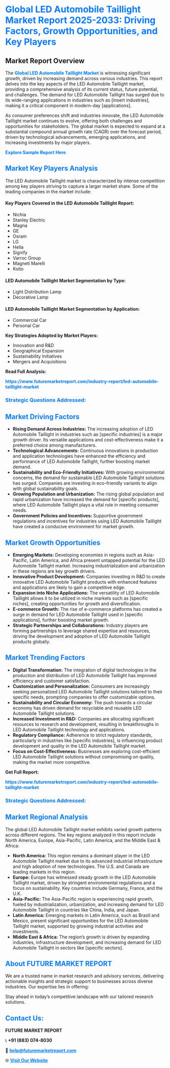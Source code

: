 <h1 style="color: #007BFF;">Global LED Automobile Taillight Market Report 2025-2033: Driving Factors, Growth Opportunities, and Key Players</h1>

<section id="overview">
<h2>Market Report Overview</h2>
<p>The <a href="https://www.futuremarketreport.com/industry-report/led-automobile-taillight-market" style="color: #007BFF; text-decoration: none;"><strong>Global LED Automobile Taillight Market</strong></a> is witnessing significant growth, driven by increasing demand across various industries. This report delves into the key aspects of the LED Automobile Taillight market, providing a comprehensive analysis of its current status, future potential, and challenges. The demand for LED Automobile Taillight has surged due to its wide-ranging applications in industries such as [insert industries], making it a critical component in modern-day [applications].</p>
<p>As consumer preferences shift and industries innovate, the LED Automobile Taillight market continues to evolve, offering both challenges and opportunities for stakeholders. The global market is expected to expand at a substantial compound annual growth rate (CAGR) over the forecast period, driven by technological advancements, emerging applications, and increasing investments by major players.</p>
</section>

<section id="overview">
<p><a href="https://www.futuremarketreport.com/request-sample/reportId=115588" style="color: #007BFF; text-decoration: none;"><strong>Explore Sample Report Here</strong></a></p>
</section>

<section id="key-players">
<h2 style="color: #007BFF;">Market Key Players Analysis</h2>
<p>The LED Automobile Taillight market is characterized by intense competition among key players striving to capture a larger market share. Some of the leading companies in the market include:</p>
<h4>Key Players Covered in the LED Automobile Taillight Report:</h4>
<ul><li>Nichia</li><li>Stanley Electric</li><li>Magna</li><li>GE</li><li>Osram</li><li>LG</li><li>Hella</li><li>Signify</li><li>Varroc Group</li><li>Magneti Marelli</li><li>Koito</li></ul>
<h4>LED Automobile Taillight Market Segmentation by Type:</h4>
<ul><li>Light Distribution Lamp</li><li>Decorative Lamp</li></ul>

<h4>LED Automobile Taillight Market Segmentation by Application:</h4>
<ul><li>Commercial Car</li><li>Personal Car</li></ul>
<p><strong>Key Strategies Adopted by Market Players:</strong></p>
<ul>
<li>Innovation and R&D</li>
<li>Geographical Expansion</li>
<li>Sustainability Initiatives</li>
<li>Mergers and Acquisitions</li>
</ul>
</section>

<section>
<p><strong>Read Full Analysis: </strong></p><a href="https://www.futuremarketreport.com/industry-report/led-automobile-taillight-market" style="color: #007BFF; text-decoration: none;"><strong>https://www.futuremarketreport.com/industry-report/led-automobile-taillight-market</strong></a>
<h3 style="color: #007BFF;">Strategic Questions Addressed:</h3>
</section>

<section id="driving-factors">
<h2 style="color: #007BFF;">Market Driving Factors</h2>
<ul>
<li><strong>Rising Demand Across Industries:</strong> The increasing adoption of LED Automobile Taillight in industries such as [specific industries] is a major growth driver. Its versatile applications and cost-effectiveness make it a preferred choice among manufacturers.</li>
<li><strong>Technological Advancements:</strong> Continuous innovations in production and application technologies have enhanced the efficiency and performance of LED Automobile Taillight, further boosting market demand.</li>
<li><strong>Sustainability and Eco-Friendly Initiatives:</strong> With growing environmental concerns, the demand for sustainable LED Automobile Taillight solutions has surged. Companies are investing in eco-friendly variants to align with global sustainability goals.</li>
<li><strong>Growing Population and Urbanization:</strong> The rising global population and rapid urbanization have increased the demand for [specific products], where LED Automobile Taillight plays a vital role in meeting consumer needs.</li>
<li><strong>Government Policies and Incentives:</strong> Supportive government regulations and incentives for industries using LED Automobile Taillight have created a conducive environment for market growth.</li>
</ul>
</section>

<section id="growth-opportunities">
<h2 style="color: #007BFF;">Market Growth Opportunities</h2>
<ul>
<li><strong>Emerging Markets:</strong> Developing economies in regions such as Asia-Pacific, Latin America, and Africa present untapped potential for the LED Automobile Taillight market. Increasing industrialization and urbanization in these regions are key growth drivers.</li>
<li><strong>Innovative Product Development:</strong> Companies investing in R&D to create innovative LED Automobile Taillight products with enhanced features and applications are likely to gain a competitive edge.</li>
<li><strong>Expansion into Niche Applications:</strong> The versatility of LED Automobile Taillight allows it to be utilized in niche markets such as [specific niches], creating opportunities for growth and diversification.</li>
<li><strong>E-commerce Growth:</strong> The rise of e-commerce platforms has created a surge in demand for LED Automobile Taillight used in [specific applications], further boosting market growth.</li>
<li><strong>Strategic Partnerships and Collaborations:</strong> Industry players are forming partnerships to leverage shared expertise and resources, driving the development and adoption of LED Automobile Taillight products globally.</li>
</ul>
</section>

<section id="trending-factors">
<h2 style="color: #007BFF;">Market Trending Factors</h2>
<ul>
<li><strong>Digital Transformation:</strong> The integration of digital technologies in the production and distribution of LED Automobile Taillight has improved efficiency and customer satisfaction.</li>
<li><strong>Customization and Personalization:</strong> Consumers are increasingly seeking personalized LED Automobile Taillight solutions tailored to their specific needs, prompting companies to offer customizable options.</li>
<li><strong>Sustainability and Circular Economy:</strong> The push towards a circular economy has driven demand for recyclable and reusable LED Automobile Taillight solutions.</li>
<li><strong>Increased Investment in R&D:</strong> Companies are allocating significant resources to research and development, resulting in breakthroughs in LED Automobile Taillight technology and applications.</li>
<li><strong>Regulatory Compliance:</strong> Adherence to strict regulatory standards, particularly in industries like [specific industries], is influencing product development and quality in the LED Automobile Taillight market.</li>
<li><strong>Focus on Cost-Effectiveness:</strong> Businesses are exploring cost-efficient LED Automobile Taillight solutions without compromising on quality, making the market more competitive.</li>
</ul>
</section>

<section>
<p><strong>Get Full Report: </strong></p><a href="https://www.futuremarketreport.com/industry-report/led-automobile-taillight-market" style="color: #007BFF; text-decoration: none;"><strong>https://www.futuremarketreport.com/industry-report/led-automobile-taillight-market</strong></a>
<h3 style="color: #007BFF;">Strategic Questions Addressed:</h3>
</section>


<section id="regional-analysis">
<h2 style="color: #007BFF;">Market Regional Analysis</h2>
<p>The global LED Automobile Taillight market exhibits varied growth patterns across different regions. The key regions analyzed in this report include North America, Europe, Asia-Pacific, Latin America, and the Middle East & Africa:</p>
<ul>
<li><strong>North America:</strong> This region remains a dominant player in the LED Automobile Taillight market due to its advanced industrial infrastructure and high adoption of new technologies. The U.S. and Canada are leading markets in this region.</li>
<li><strong>Europe:</strong> Europe has witnessed steady growth in the LED Automobile Taillight market, driven by stringent environmental regulations and a focus on sustainability. Key countries include Germany, France, and the U.K.</li>
<li><strong>Asia-Pacific:</strong> The Asia-Pacific region is experiencing rapid growth, fueled by industrialization, urbanization, and increasing demand for LED Automobile Taillight in countries like China, India, and Japan.</li>
<li><strong>Latin America:</strong> Emerging markets in Latin America, such as Brazil and Mexico, present significant opportunities for the LED Automobile Taillight market, supported by growing industrial activities and investments.</li>
<li><strong>Middle East & Africa:</strong> The region’s growth is driven by expanding industries, infrastructure development, and increasing demand for LED Automobile Taillight in sectors like [specific sectors].</li>
</ul>
</section>

<footer>
<h2 style="color: #007BFF;">About FUTURE MARKET REPORT</h2>
<p>We are a trusted name in market research and advisory services, delivering actionable insights and strategic support to businesses across diverse industries. Our expertise lies in offering:</p>

<p>Stay ahead in today’s competitive landscape with our tailored research solutions.</p>

<h2 style="color: #007BFF;">Contact Us:</h2>
<p><strong>FUTURE MARKET REPORT</strong></p>
<p>📞 <strong>+91 (883) 074-8030</strong></p>
<p>📧 <strong><a href="mailto:help@futuremarketreport.com" style="color: #007BFF;">help@futuremarketreport.com</a></strong></p>
<p>🌐 <strong><a href="https://www.futuremarketreport.com/" style="color: #007BFF;">Visit Our Website</a></strong></p>
</footer>